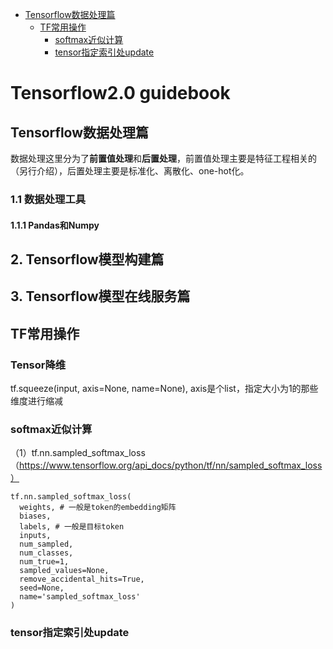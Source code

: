 - [Tensorflow数据处理篇](#Tensorflow数据处理篇) <br/>
  - [TF常用操作](#TF常用操作) <br/>
    - [softmax近似计算](#softmax近似计算) <br/>
    - [tensor指定索引处update](#tensor指定索引处update) <br/>

# Tensorflow2.0 guidebook

## Tensorflow数据处理篇
数据处理这里分为了**前置值处理**和**后置处理**，前置值处理主要是特征工程相关的（另行介绍），后置处理主要是标准化、离散化、one-hot化。
### 1.1 数据处理工具
#### 1.1.1 Pandas和Numpy
## 2. Tensorflow模型构建篇
## 3. Tensorflow模型在线服务篇
## TF常用操作
### Tensor降维
  tf.squeeze(input, axis=None, name=None), axis是个list，指定大小为1的那些维度进行缩减
### softmax近似计算
（1）tf.nn.sampled_softmax_loss（https://www.tensorflow.org/api_docs/python/tf/nn/sampled_softmax_loss）
  ```
  tf.nn.sampled_softmax_loss(
    weights, # 一般是token的embedding矩阵
    biases,
    labels, # 一般是目标token
    inputs,
    num_sampled,
    num_classes,
    num_true=1,
    sampled_values=None,
    remove_accidental_hits=True,
    seed=None,
    name='sampled_softmax_loss'
)
```

### tensor指定索引处update
    
